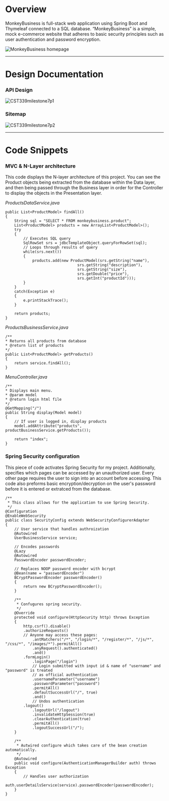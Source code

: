 # Overview

MonkeyBusiness is full-stack web application using Spring Boot and Thymeleaf connected to a SQL database. “MonkeyBusiness” is a simple, mock e-commerce website that adheres to basic security principles such as user authentication and password encryption.

![MonkeyBusiness homepage](https://user-images.githubusercontent.com/78822631/216498176-3945bc0f-82a9-4b0a-9230-f1cca857319b.jpg)

---

# Design Documentation

### API Design
![CST339milestone7p1](https://user-images.githubusercontent.com/78822631/216498573-3333e459-da33-44b7-8ef0-08263beb131f.PNG)

### Sitemap
![CST339milestone7p2](https://user-images.githubusercontent.com/78822631/216498590-b559d98c-45b9-46f0-887b-27df19498a1c.PNG)

---

# Code Snippets

### MVC & N-Layer architecture
This code displays the N-layer architecture of this project. You can see the Product objects being extracted from the database within the Data layer, and then being passed through the Business layer in order for the Controller to display the objects in the Presentation layer.

*ProductsDataService.java*
```
public List<ProductModel> findAll()
{
	String sql = "SELECT * FROM monkeybusiness.product";
	List<ProductModel> products = new ArrayList<ProductModel>();
	try 
	{
		// Executes SQL query
		SqlRowSet srs = jdbcTemplateObject.queryForRowSet(sql);
		// Loops through results of query
		while(srs.next()) 
		{
			products.add(new ProductModel(srs.getString("name"), 
								srs.getString("description"),
								srs.getString("size"),
								srs.getDouble("price"),
								srs.getInt("productId")));
		}
	}
	catch(Exception e) 
	{
		e.printStackTrace();
	}
	
	return products;
}
```
*ProductsBusinessService.java*
```
/**
* Returns all products from database
* @return list of products
*/
public List<ProductModel> getProducts()
{
	return service.findAll();
}
```
*MenuController.java*
```
/**
* Displays main menu.
* @param model
* @return login html file
*/
@GetMapping("/")
public String display(Model model) 
{
	// If user is logged in, display products
	model.addAttribute("products", productBusinessService.getProducts());
	
	return "index";
}
```

### Spring Security configuration
This piece of code activates Spring Security for my project. Additionally, specifies which pages can be accessed by an unauthorized user. Every other page requires the user to sign into an account before accessing. This code also preforms basic encryption/decryption on the user's password before it is entered or extratced from the database.
```
/**
 * This class allows for the application to use Spring Security.
 */
@Configuration
@EnableWebSecurity
public class SecurityConfig extends WebSecurityConfigurerAdapter
{
	// User service that handles authroization
	@Autowired
	UserBusinessService service;
	
	// Encodes passwords
	@Lazy
	@Autowired
	PasswordEncoder passwordEncoder;
	
	// Replaces NOOP password encoder with bcrypt
	@Bean(name = "passwordEncoder")
	BCryptPasswordEncoder passwordEncoder()
	{
		return new BCryptPasswordEncoder();
	}
	
	/**
	 * Confugures spring security.
	 */
	@Override
	protected void configure(HttpSecurity http) throws Exception 
	{	
		http.csrf().disable()
		.authorizeRequests()
		// Anyone may access these pages:
	        .antMatchers("/*", "/login/*", "/register/*", "/js/*", "/css/*", "/images/*").permitAll()
	        .anyRequest().authenticated()
	        .and()
		.formLogin()
			.loginPage("/login")
			// Login submitted with input id & name of "username" and "password" is treated
			// as official authentication
			.usernameParameter("username")
			.passwordParameter("password")
			.permitAll()
			.defaultSuccessUrl("/", true)
			.and()
			// Undos authentication
		.logout()
			.logoutUrl("/logout")
			.invalidateHttpSession(true)
			.clearAuthentication(true)
			.permitAll()
			.logoutSuccessUrl("/");
	}
	
	/**
	 * Autwired configure which takes care of the bean creation automatically.
	 */
	@Autowired
	public void configure(AuthenticationManagerBuilder auth) throws Exception 
	{
		// Handles user authorization
		auth.userDetailsService(service).passwordEncoder(passwordEncoder);
	}
}
```
